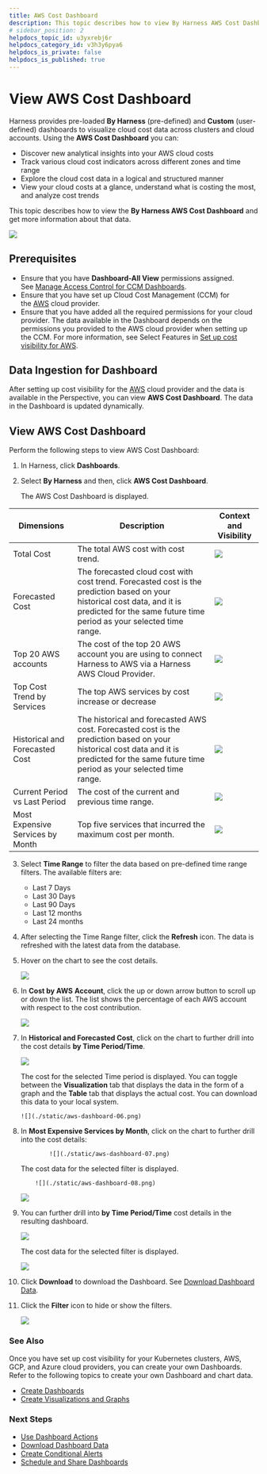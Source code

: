 ```yaml
---
title: AWS Cost Dashboard
description: This topic describes how to view By Harness AWS Cost Dashboard and get more information about that data.
# sidebar_position: 2
helpdocs_topic_id: u3yxrebj6r
helpdocs_category_id: v3h3y6pya6
helpdocs_is_private: false
helpdocs_is_published: true
---
```


# View AWS Cost Dashboard

Harness provides pre-loaded **By Harness** (pre-defined) and **Custom** (user-defined) dashboards to visualize cloud cost data across clusters and cloud accounts. Using the **AWS Cost Dashboard** you can:

* Discover new analytical insights into your AWS cloud costs
* Track various cloud cost indicators across different zones and time range
* Explore the cloud cost data in a logical and structured manner
* View your cloud costs at a glance, understand what is costing the most, and analyze cost trends
  
This topic describes how to view the **By Harness AWS Cost Dashboard** and get more information about that data.

  ![](./static/aws-dashboard-00.png)

## Prerequisites

* Ensure that you have **Dashboard-All View** permissions assigned. See [Manage Access Control for CCM Dashboards](../../get-started/5-access-control/manage-access-control-for-ccm-dashboards.md).
* Ensure that you have set up Cloud Cost Management (CCM) for the [AWS](../../get-started/onboarding-guide/set-up-cost-visibility-for-aws.md) cloud provider.
* Ensure that you have added all the required permissions for your cloud provider. The data available in the Dashboard depends on the permissions you provided to the AWS cloud provider when setting up the CCM. For more information, see Select Features in [Set up cost visibility for AWS](../../get-started/onboarding-guide/set-up-cost-visibility-for-aws.md#aws-access-permissions).

## Data Ingestion for Dashboard

After setting up cost visibility for the [AWS](../../get-started/onboarding-guide/set-up-cost-visibility-for-aws.md) cloud provider and the data is available in the Perspective, you can view **AWS Cost Dashboard**. The data in the Dashboard is updated dynamically.

## View AWS Cost Dashboard

Perform the following steps to view AWS Cost Dashboard:

1. In Harness, click **Dashboards**.
2. Select **By Harness** and then, click **AWS Cost Dashboard**.
      
  
    The AWS Cost Dashboard is displayed.
  
| **Dimensions** | **Description** | **Context and Visibility** |
|---|---|---|
| Total Cost | The total AWS cost with cost trend. | ![](./static/aws-dashboard-14.png) |
| Forecasted Cost  |The forecasted cloud cost with cost trend. Forecasted cost is the prediction based on your historical cost data, and it is predicted for the same future time period as your selected time range.   | ![](./static/aws-dashboard-15.png)  |   
| Top 20 AWS accounts | The cost of the top 20 AWS account you are using to connect Harness to AWS via a Harness AWS Cloud Provider. | ![](./static/aws-dashboard-03.png) |
| Top Cost Trend by Services | The top AWS services by cost increase or decrease | ![](./static/aws-dashboard-17.png) |
| Historical and Forecasted Cost | The historical and forecasted AWS cost. Forecasted cost is the prediction based on your historical cost data and it is predicted for the same future time period as your selected time range. | ![](./static/aws-dashboard-16.png) |
| Current Period vs Last Period | The cost of the current and previous time range. | ![](./static/aws-dashboard-18.png) |
| Most Expensive Services by Month | Top five services that incurred the maximum cost per month. | ![](./static/aws-dashboard-19.png) |

3. Select **Time Range** to filter the data based on pre-defined time range filters. The available filters are:
	* Last 7 Days
	* Last 30 Days
	* Last 90 Days
	* Last 12 months
	* Last 24 months
4. After selecting the Time Range filter, click the **Refresh** icon. The data is refreshed with the latest data from the database.
   
5. Hover on the chart to see the cost details.
   
     ![](./static/aws-dashboard-03.png)
6. In **Cost by AWS** **Account**, click the up or down arrow button to scroll up or down the list. The list shows the percentage of each AWS account with respect to the cost contribution.
   
     ![](./static/aws-dashboard-04.png)
7. In **Historical and Forecasted Cost**, click on the chart to further drill into the cost details **by Time Period/Time**.
   
     ![](./static/aws-dashboard-05.png)
	 
	 The cost for the selected Time period is displayed. You can toggle between the **Visualization** tab that displays the data in the form of a graph and the **Table** tab that displays the actual cost. You can download this data to your local system.
	 
	   ![](./static/aws-dashboard-06.png)
8. In **Most Expensive Services by Month**, click on the chart to further drill into the cost details:
  
	
	  	  	   ![](./static/aws-dashboard-07.png)

	The cost data for the selected filter is displayed.

	  	   ![](./static/aws-dashboard-08.png)

		
	![](./static/aws-dashboard-09.png)

	  

9.  You can further drill into **by Time Period/Time** cost details in the resulting dashboard.
    
	  ![](./static/aws-dashboard-11.png)
	
	  The cost data for the selected filter is displayed.

    ![](./static/aws-dashboard-12.png)


10. Click **Download** to download the Dashboard. See [Download Dashboard Data](../../../platform/18_Dashboards/download-dashboard-data.md).
11. Click the **Filter** icon to hide or show the filters.
    
	  ![](./static/aws-dashboard-13.png)

### See Also

Once you have set up cost visibility for your Kubernetes clusters, AWS, GCP, and Azure cloud providers, you can create your own Dashboards. Refer to the following topics to create your own Dashboard and chart data.

* [Create Dashboards](../../../platform/18_Dashboards/create-dashboards.md)
* [Create Visualizations and Graphs](../../../platform/18_Dashboards/create-visualizations-and-graphs.md)

### Next Steps

* [Use Dashboard Actions](../../../platform/18_Dashboards/use-dashboard-actions.md)
* [Download Dashboard Data](../../../platform/18_Dashboards/download-dashboard-data.md)
* [Create Conditional Alerts](../../../platform/18_Dashboards/create-conditional-alerts.md)
* [Schedule and Share Dashboards](../../../platform/18_Dashboards/share-dashboards.md)

